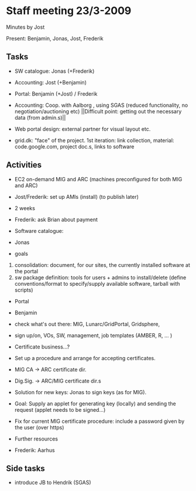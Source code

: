 # Staff meeting 23/3-2009

Minutes by Jost

Present: Benjamin, Jonas, Jost, Frederik

## Tasks

 - SW catalogue: Jonas (+Frederik)

 - Accounting:   Jost (+Benjamin)

 - Portal:       Benjamin (+Jost) / Frederik


 - Accounting: Coop. with Aalborg , using SGAS (reduced functionality, no negotiation/auctioning etc)
            ||Difficult point: getting out the necessary data (from admin.s)||

 - Web portal design:  external partner for visual layout etc.

 - grid.dk: "face" of the project.
1st iteration: link collection, material: code.google.com, project doc.s, links to software

## Activities

 - EC2 on-demand MIG and ARC (machines preconfigured for both MIG and ARC)
  - Jost/Frederik: set up AMIs (install) (to publish later)
  - 2 weeks
  - Frederik: ask Brian about payment

 - Software catalogue:
  - Jonas
  - goals
   1. consolidation: document, for our sites, the currently installed software at the portal
   1. sw package definition: tools for users + admins to install/delete (define conventions/format to specify/supply available software, tarball with scripts)

 - Portal
  - Benjamin
  - check what's out there: MIG, Lunarc/GridPortal, Gridsphere,
  - sign up/on, VOs, SW, management, job templates (AMBER, R, ... )
    
 - Certificate business...?
  - Set up a procedure and arrange for accepting certificates.
  - MIG CA -> ARC certificate dir.
  - Dig.Sig. -> ARC/MIG certificate dir.s

  - Solution for new keys: Jonas to sign keys (as for MIG).

  - Goal: Supply an applet for generating key (locally) and sending the request (applet needs to be signed...)
  - Fix for current MIG certificate procedure: include a password given by the user (over https)

 - Further resources
  - Frederik: Aarhus

## Side tasks

 - introduce JB to Hendrik (SGAS)